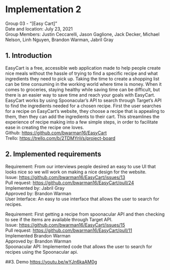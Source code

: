 # Implementation 2  
Group 03 - “[Easy Cart]”  
Date and location: July 23, 2021  
Group Members: Justin Ceccarelli, Jason Gaglione, Jack Decker, Michael Nelson, Linh Nguyen, Brandon Warman, Jabril Gray

## 1. Introduction
EasyCart is a free, accessible web application made to help people create nice meals without the hassle of trying to find a specific recipe and what ingredients they need to pick up. Taking the time to create a shopping list can be time consuming in the working world where time is money. When it comes to groceries, staying healthy while saving time can be difficult, but there is an easier way to save time and reach your goals with EasyCart.  
EasyCart works by using Spoonacular’s API to search through Target’s API to find the ingredients needed for a chosen recipe. First the user searches for a recipe on EasyCart’s website, they choose a recipe that is appealing to them, then they can add the ingredients to their cart. This streamlines the experience of recipe making into a few simple steps, in order to facilitate ease in creating the recipe one loves.  
Github: ​​https://github.com/bwarman16/EasyCart  
Trello: https://trello.com/b/2TDMYnVs/project-board


## 2. Implemented requirements
Requirement: From our interviews people desired an easy to use UI that looks nice so we will work on making a nice design for the website.  
Issue: https://github.com/bwarman16/EasyCart/issues/13  
Pull request: https://github.com/bwarman16/EasyCart/pull/24  
Implemented by: Jabril Gray  
Approved by: Brandon Warman  
User Interface: An easy to use interface that allows the user to search for recipes.  

Requirement: First getting a recipe from spoonacular API and then checking to see if the items are available through Target API.  
Issue: https://github.com/bwarman16/EasyCart/issues/15  
Pull request: https://github.com/bwarman16/EasyCart/pull/11  
Implemented Brandon Warman  
Approved by: Brandon Warman  
Spoonacular API: Implemented code that allows the user to search for recipes using the Spoonacular api.  


##3. Demo
https://youtu.be/wYJn6kaAM0g
